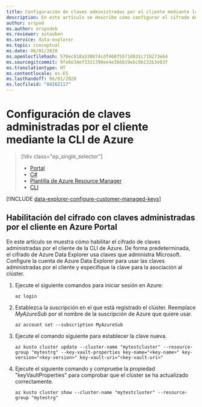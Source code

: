 ```yaml
---
title: Configuración de claves administradas por el cliente mediante la CLI de Azure
description: En este artículo se describe cómo configurar el cifrado de claves administradas por el cliente en sus datos en Azure Data Explorer mediante la CLI de Azure.
author: orspod
ms.author: orspodek
ms.reviewer: astauben
ms.service: data-explorer
ms.topic: conceptual
ms.date: 06/01/2020
ms.openlocfilehash: 570ec818a330074cdf46075571d831c718273e64
ms.sourcegitcommit: 9fe6e34ef3321390ee4e366819ebc9b132b3e03f
ms.translationtype: HT
ms.contentlocale: es-ES
ms.lasthandoff: 06/01/2020
ms.locfileid: "84262117"
---
```

# <a name="configure-customer-managed-keys-using-azure-cli"></a>Configuración de claves administradas por el cliente mediante la CLI de Azure

> [!div class="op_single_selector"]
> * [Portal](customer-managed-keys-portal.md)
> * [C#](customer-managed-keys-csharp.md)
> * [Plantilla de Azure Resource Manager](customer-managed-keys-resource-manager.md)
> * [CLI](customer-managed-keys-cli.md)

[!INCLUDE [data-explorer-configure-customer-managed-keys](includes/data-explorer-configure-customer-managed-keys.md)]

## <a name="enable-encryption-with-customer-managed-keys-in-the-azure-portal"></a>Habilitación del cifrado con claves administradas por el cliente en Azure Portal

En este artículo se muestra cómo habilitar el cifrado de claves administradas por el cliente de la CLI de Azure. De forma predeterminada, el cifrado de Azure Data Explorer usa claves que administra Microsoft. Configure la cuenta de Azure Data Explorer para usar las claves administradas por el cliente y especifique la clave para la asociación al clúster.

1. Ejecute el siguiente comandos para iniciar sesión en Azure:

    ```azurecli-interactive
    az login
    ```

1. Establezca la suscripción en el que está registrado el clúster. Reemplace *MyAzureSub* por el nombre de la suscripción de Azure que quiere usar.

    ```azurecli-interactive
    az account set --subscription MyAzureSub
    ```

1. Ejecute el comando siguiente para establecer la clave nueva.
    ```azurecli-interactive
    az kusto cluster update --cluster-name "mytestcluster" --resource-group "mytestrg" --key-vault-properties key-name="<key-name>" key-version="<key-version>" key-vault-uri="<key-vault-uri>"
    ```
1. Ejecute el siguiente comando y compruebe la propiedad "keyVaultProperties" para comprobar que el clúster se ha actualizado correctamente.

    ```azurecli-interactive
    az kusto cluster show --cluster-name "mytestcluster" --resource-group "mytestrg"
    ```

